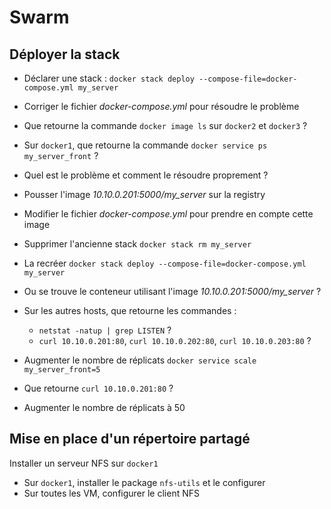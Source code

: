 # Swarm

## Déployer la stack

* Déclarer une stack : `docker stack deploy --compose-file=docker-compose.yml my_server`
* Corriger le fichier *docker-compose.yml* pour résoudre le problème
* Que retourne la commande `docker image ls` sur `docker2` et `docker3` ?
* Sur `docker1`, que retourne la commande `docker service ps my_server_front` ?
* Quel est le problème et comment le résoudre proprement ?

* Pousser l'image *10.10.0.201:5000/my_server* sur la registry
* Modifier le fichier *docker-compose.yml* pour prendre en compte cette image

* Supprimer l'ancienne stack `docker stack rm my_server`
* La recréer `docker stack deploy --compose-file=docker-compose.yml my_server`
* Ou se trouve le conteneur utilisant l'image *10.10.0.201:5000/my_server* ?
* Sur les autres hosts, que retourne les commandes :
  * `netstat -natup | grep LISTEN` ?
  * `curl 10.10.0.201:80`, `curl 10.10.0.202:80`, `curl 10.10.0.203:80` ?

* Augmenter le nombre de réplicats `docker service scale my_server_front=5`
* Que retourne `curl 10.10.0.201:80` ?
* Augmenter le nombre de réplicats à 50

## Mise en place d'un répertoire partagé

Installer un serveur NFS sur `docker1`

* Sur `docker1`, installer le package `nfs-utils` et le configurer
* Sur toutes les VM, configurer le client NFS
